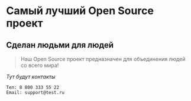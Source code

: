 # Самый лучший Open Source проект

## Сделан людьми для людей

> Наш Open Source проект предназначен для объединения людей со всего мира!

_Тут будут контакты_
    
    Тел: 8 800 333 55 22
    Email: support@test.ru
